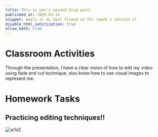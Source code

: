 ```yaml
---
title: This is pan's second blog post!
published_at: 2025-03-14
snippet: wooly is my best friend so far (week 1 session 2)
disable_html_sanitization: true
allow_math: true
---
```


# Classroom Activities
Through the presentation, I have a clear vision of how to edit my video using fade and cut technique, also know how to use visual images to represent me.

# Homework Tasks

## Practicing editing techniques!!

![w1s2](classroomactivities/week1ses2.png)